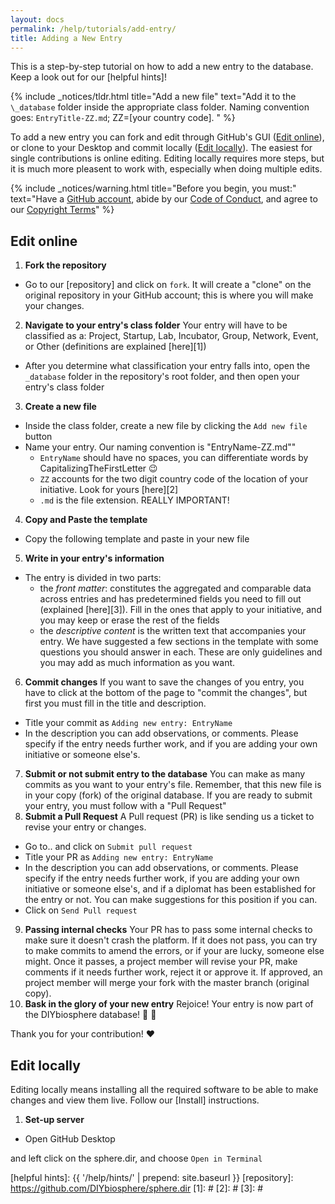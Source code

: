 ```yaml
---
layout: docs
permalink: /help/tutorials/add-entry/
title: Adding a New Entry
---
```


This is a step-by-step tutorial on how to add a new entry to the database. Keep a look out for our [helpful hints]!

{% include _notices/tldr.html title="Add a new file" text="Add it to the `\_database` folder inside the appropriate class folder. Naming convention goes: `EntryTitle-ZZ.md`; ZZ=[your country code]. " %}

To add a new entry you can fork and edit through GitHub's GUI ([Edit online](#edit-online)), or clone to your Desktop and commit locally ([Edit locally](#edit-locally)). The easiest for single contributions is online editing. Editing locally requires more steps, but it is much more pleasent to work with, especially when doing multiple edits.

{% include _notices/warning.html title="Before you begin, you must:" text="Have a [GitHub account](https://github.com/join), abide by our [Code of Conduct](http://sphere.diybio.org/about/coc/), and agree to our [Copyright Terms](http://sphere.diybio.org/about/copyright/license/)" %}




## Edit online
1. **Fork the repository**
  - Go to our [repository] and click on `fork`. It will create a "clone" on the original repository in your GitHub account; this is where you will make your changes.
2. **Navigate to your entry's class folder**
Your entry will have to be classified as a: Project, Startup, Lab, Incubator, Group, Network, Event, or Other (definitions are explained [here][1])
  - After you determine what classification your entry falls into, open the `_database` folder in the repository's root folder, and then open your entry's class folder
3. **Create a new file**
  - Inside the class folder, create a new file by clicking the `Add new file` button
  - Name your entry. Our naming convention is "EntryName-ZZ.md""
    - `EntryName` should have no spaces, you can differentiate words by CapitalizingTheFirstLetter :wink:
    - `ZZ` accounts for the two digit country code of the location of your initiative. Look for yours [here][2]
    - `.md` is the file extension. REALLY IMPORTANT!
4. **Copy and Paste the template**
  - Copy the following template and paste in your new file
5. **Write in your entry's information**
  - The entry is divided in two parts:
    - the _front matter_: constitutes the aggregated and comparable data across entries and has predetermined fields you need to fill out (explained [here][3]). Fill in the ones that apply to your initiative, and you may keep or erase the rest of the fields
    - the _descriptive content_ is the written text that accompanies your entry. We have suggested a few sections in the template with some questions you should answer in each. These are only guidelines and you may add as much information as you want.
6. **Commit changes**
If you want to save the changes of you entry, you have to click at the bottom of the page to "commit the changes", but first you must fill in the title and description.
  - Title your commit as `Adding new entry: EntryName`
  - In the description you can add observations, or comments. Please specify if the entry needs further work, and if you are adding your own initiative or someone else's.
7. **Submit or not submit entry to the database**
You can make as many commits as you want to your entry's file. Remember, that this new file is in your copy (fork) of the original database. If you are ready to submit your entry, you must follow with a "Pull Request"
8. **Submit a Pull Request**
A Pull request (PR) is like sending us a ticket to revise your entry or changes.
  - Go to.. and click on `Submit pull request`
  - Title your PR as `Adding new entry: EntryName`
  - In the description you can add observations, or comments. Please specify if the entry needs further work, if you are adding your own initiative or someone else's, and if a diplomat has been established for the entry or not. You can make suggestions for this position if you can.
  - Click on `Send Pull request`
9. **Passing internal checks**
Your PR has to pass some internal checks to make sure it doesn't crash the platform. If it does not pass, you can try to make commits to amend the errors, or if your are lucky, someone else might.
Once it passes, a project member will revise your PR, make comments if it needs further work, reject it or approve it.
If approved, an project member will merge your fork with the master branch (original copy).
10. **Bask in the glory of your new entry**
Rejoice! Your entry is now part of the DIYbiosphere database! :clap: :clap:

Thank you for your contribution! :heart:

## Edit locally
Editing locally means installing all the required software to be able to make changes and view them live. Follow our [Install] instructions.
1. **Set-up server**
- Open GitHub Desktop

and left click on the sphere.dir, and choose `Open in Terminal`
















[helpful hints]: {{ '/help/hints/' | prepend: site.baseurl }}
[repository]: https://github.com/DIYbiosphere/sphere.dir
[1]: #
[2]: #
[3]: #

